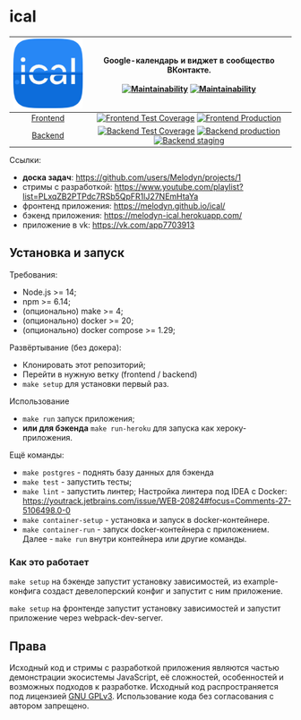 # ical

|![логотип](logo.png)|Google-календарь и виджет в сообщество ВКонтакте.<br/><br/> [![Maintainability](https://img.shields.io/badge/vk%20mini%20app-open-blue)](https://vk.com/app7703913) [![Maintainability](https://api.codeclimate.com/v1/badges/e23f92e76fd6a091df61/maintainability)](https://codeclimate.com/github/Melodyn/iCal/maintainability)
|:---:|:---:|
|[Frontend](https://github.com/Melodyn/ical/tree/frontend)|[![Frontend Test Coverage](https://api.codeclimate.com/v1/badges/e23f92e76fd6a091df61/test_coverage)](https://codeclimate.com/github/Melodyn/iCal/test_coverage) [![Frontend Production](../../actions/workflows/frontend.yml/badge.svg?branch=frontend)](../../actions/workflows/frontend.yml?query=workflow%3A"Frontend+Production")
|[Backend](https://github.com/Melodyn/ical/tree/backend)|[![Backend Test Coverage](https://codecov.io/gh/Melodyn/ical/branch/main/graph/badge.svg?token=XVWH9NL1PW)](https://codecov.io/gh/Melodyn/ical) [![Backend production](../../workflows/Production%20CI/badge.svg)](../../actions?query=workflow%3A"Production+CI") [![Backend staging](../../workflows/Staging%20CI/badge.svg)](../../actions?query=workflow%3A"Staging+CI")

Ссылки:
* **доска задач**: https://github.com/users/Melodyn/projects/1
* стримы с разработкой: https://www.youtube.com/playlist?list=PLxqZB2PTPdc7RSb5QpFR1lJ27NEmHtaYa
* фронтенд приложения: https://melodyn.github.io/ical/
* бэкенд приложения: https://melodyn-ical.herokuapp.com/
* приложение в vk: https://vk.com/app7703913

## Установка и запуск

Требования:
* Node.js >= 14;
* npm >= 6.14;
* (опционально) make >= 4;
* (опционально) docker >= 20;
* (опционально) docker compose >= 1.29;

Развёртывание (без докера):
* Клонировать этот репозиторий;
* Перейти в нужную ветку (frontend / backend)
* `make setup` для установки первый раз.

Использование
* `make run` запуск приложения;
* **или для бэкенда** `make run-heroku` для запуска как хероку-приложения.

Ещё команды:
* `make postgres` - поднять базу данных для бэкенда
* `make test` - запустить тесты;
* `make lint` - запустить линтер; Настройка линтера под IDEA с Docker: https://youtrack.jetbrains.com/issue/WEB-20824#focus=Comments-27-5106498.0-0
* `make container-setup` - установка и запуск в docker-контейнере.
* `make container-run` - запуск docker-контейнера с приложением. Далее - `make run` внутри контейнера или другие команды.


### Как это работает

`make setup` на бэкенде запустит установку зависимостей, из example-конфига создаст девелоперский конфиг и запустит с ним приложение.

`make setup` на фронтенде запустит установку зависимостей и запустит приложение через webpack-dev-server.


## Права

Исходный код и стримы с разработкой приложения являются частью демонстрации экосистемы JavaScript, её сложностей, особенностей и возможных подходов к разработке. Исходный код распространяется под лицензией [GNU GPLv3](./LICENSE.txt). Использование кода без согласования с автором запрещено. 
